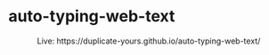 # auto-typing-web-text

<div align="center">
  <p>Live: https://duplicate-yours.github.io/auto-typing-web-text/</p>
</div>
